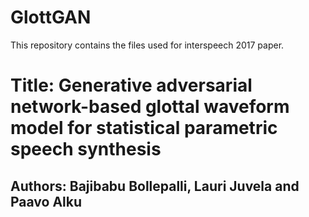 # GlottGAN
This repository contains the files used for interspeech 2017 paper.

# Title: Generative adversarial network-based glottal waveform model for statistical parametric speech synthesis
## Authors: Bajibabu Bollepalli, Lauri Juvela and Paavo Alku

